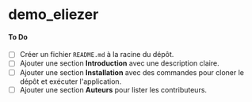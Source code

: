 # demo_eliezer



#### **To Do**  
- [ ] Créer un fichier `README.md` à la racine du dépôt.  
- [ ] Ajouter une section **Introduction** avec une description claire.  
- [ ] Ajouter une section **Installation** avec des commandes pour cloner le dépôt et exécuter l'application.  
- [ ] Ajouter une section **Auteurs** pour lister les contributeurs.  

